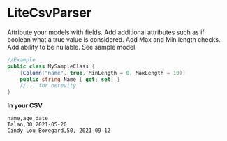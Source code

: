 # LiteCsvParser
 
Attribute your models with fields.
Add additional attributes such as if boolean what a true value is considered.
Add Max and Min length checks.
Add ability to be nullable.
See sample model

```C#
//Example
public class MySampleClass {
    [Column("name", true, MinLength = 0, MaxLength = 10)]
    public string Name { get; set; }
    //... for berevity
}
```

**In your CSV**
```csv
name,age,date
Talan,30,2021-05-20
Cindy Lou Boregard,50, 2021-09-12
```